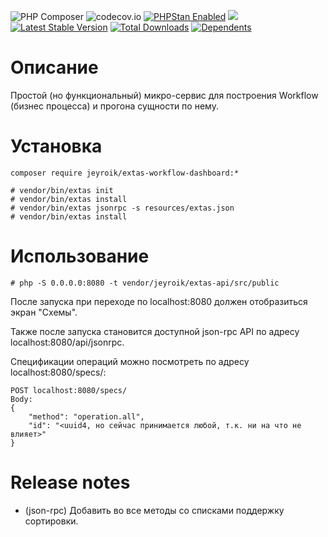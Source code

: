 ![PHP Composer](https://github.com/jeyroik/extas-workflow-dashboard/workflows/PHP%20Composer/badge.svg?branch=master&event=push)
![codecov.io](https://codecov.io/gh/jeyroik/extas-workflow-dashboard/coverage.svg?branch=master)
<a href="https://github.com/phpstan/phpstan"><img src="https://img.shields.io/badge/PHPStan-enabled-brightgreen.svg?style=flat" alt="PHPStan Enabled"></a>
<a href="https://codeclimate.com/github/jeyroik/extas-workflow-dashboard/maintainability"><img src="https://api.codeclimate.com/v1/badges/fcade60c962fb84e49e2/maintainability" /></a>
[![Latest Stable Version](https://poser.pugx.org/jeyroik/extas-workflow-dashboard/v)](//packagist.org/packages/jeyroik/extas-workflow-dashboard)
[![Total Downloads](https://poser.pugx.org/jeyroik/extas-workflow-dashboard/downloads)](//packagist.org/packages/jeyroik/extas-workflow-dashboard)
[![Dependents](https://poser.pugx.org/jeyroik/extas-workflow-dashboard/dependents)](//packagist.org/packages/jeyroik/extas-workflow-dashboard)

# Описание

Простой (но функциональный) микро-сервис для построения Workflow (бизнес процесса) и прогона сущности по нему.

# Установка

`composer require jeyroik/extas-workflow-dashboard:*`

```
# vendor/bin/extas init
# vendor/bin/extas install
# vendor/bin/extas jsonrpc -s resources/extas.json
# vendor/bin/extas install
```


# Использование

`# php -S 0.0.0.0:8080 -t vendor/jeyroik/extas-api/src/public`

После запуска при переходе по localhost:8080 должен отобразиться экран "Схемы".

Также после запуска становится доступной json-rpc API по адресу localhost:8080/api/jsonrpc.

Спецификации операций можно посмотреть по адресу localhost:8080/specs/:

```
POST localhost:8080/specs/
Body:
{
    "method": "operation.all",
    "id": "<uuid4, но сейчас принимается любой, т.к. ни на что не влияет>"
}
```

# Release notes

- (json-rpc) Добавить во все методы со списками поддержку сортировки. 
